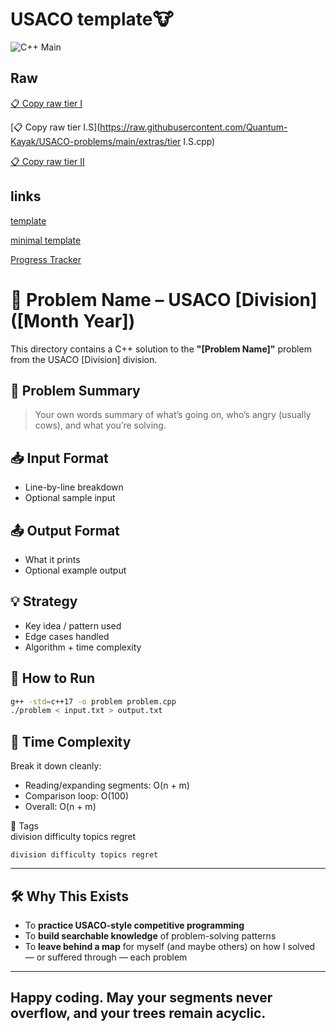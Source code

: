# USACO template🐮
![C++ Main](https://img.shields.io/badge/-main-blue?logo=cplusplus&logoColor=white&label=C%2B%2B)

## Raw

[📋 Copy raw tier I](https://raw.githubusercontent.com/Quantum-Kayak/USACO-problems/main/extras/template.cpp)

[📋 Copy raw tier I.S](https://raw.githubusercontent.com/Quantum-Kayak/USACO-problems/main/extras/tier I.S.cpp)

[📋 Copy raw tier II](https://raw.githubusercontent.com/Quantum-Kayak/USACO-problems/main/extras/minimal.cpp)

## links

[template](https://github.com/Quantum-Kayak/USACO-problems/blob/main/extras/template.cpp)

[minimal template](https://github.com/Quantum-Kayak/USACO-problems/blob/main/extras/minimal.cpp)

[Progress Tracker](https://github.com/Quantum-Kayak/USACO-problems/blob/main/extras/list.md)

# 🐄 Problem Name – USACO [Division] ([Month Year])

This directory contains a C++ solution to the **"[Problem Name]"** problem from the USACO [Division] division.

## 📜 Problem Summary
> Your own words summary of what’s going on, who’s angry (usually cows), and what you’re solving.

## 📥 Input Format
- Line-by-line breakdown
- Optional sample input

## 📤 Output Format
- What it prints
- Optional example output

## 💡 Strategy
- Key idea / pattern used
- Edge cases handled
- Algorithm + time complexity

## 🚀 How to Run
```sh
g++ -std=c++17 -o problem problem.cpp
./problem < input.txt > output.txt
```
## 🧠 **Time Complexity**  
Break it down cleanly:

- Reading/expanding segments: O(n + m)  
- Comparison loop: O(100)  
- Overall: O(n + m)
  
🔖 Tags  
division difficulty topics regret

```
division difficulty topics regret
```

---

## 🛠 Why This Exists

- To **practice USACO-style competitive programming**  
- To **build searchable knowledge** of problem-solving patterns  
- To **leave behind a map** for myself (and maybe others) on how I solved — or suffered through — each problem  

---

Happy coding. May your segments never overflow, and your trees remain acyclic.  
---
